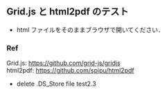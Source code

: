 ## Grid.js と html2pdf のテスト

- html ファイルをそのままブラウザで開いてください．

### Ref

Grid.js: https://github.com/grid-js/gridjs  
html2pdf: https://github.com/spipu/html2pdf

- delete .DS_Store file test2.3
